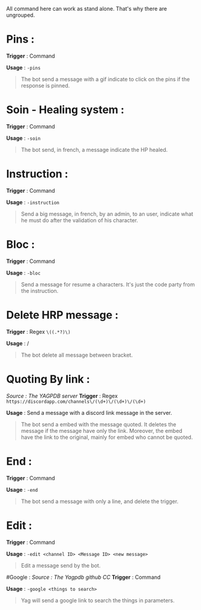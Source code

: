 All command here can work as stand alone. That's why there are ungrouped.

# Pins :
**Trigger** : Command

**Usage** : `-pins`
> The bot send a message with a gif indicate to click on the pins if the response is pinned.

# Soin - Healing system :
**Trigger** : Command

**Usage** : `-soin`
> The bot send, in french, a message indicate the HP healed.

# Instruction :
**Trigger** : Command

**Usage** : `-instruction`
> Send a big message, in french, by an admin, to an user, indicate what he must do after the validation of his character.

# Bloc :
**Trigger** : Command 

**Usage** : `-bloc`
> Send a message for resume a characters. It's just the code party from the instruction. 

# Delete HRP message :
**Trigger** : Regex `\((.*?)\)`

**Usage** : /
> The bot delete all message between bracket.

# Quoting By link :
*Source : The YAGPDB server*
**Trigger** : Regex `https://discordapp.com/channels\/(\d+)\/(\d+)\/(\d+)`

**Usage** : Send a message with a discord link message in the server.
> The bot send a embed with the message quoted. It deletes the message if the message have only the link. Moreover, the embed have the link to the original, mainly for embed who cannot be quoted.

# End :
**Trigger** : Command

**Usage** : `-end`
> The bot send a message with only a line, and delete the trigger.

# Edit :
**Trigger** : Command

**Usage** : `-edit <channel ID> <Message ID> <new message>`
> Edit a message send by the bot.

#Google :
*Source : The Yagpdb github CC*
**Trigger** : Command

**Usage** : `-google <things to search>`
> Yag will send a google link to search the things in parameters.
